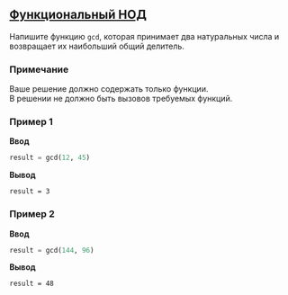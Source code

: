 ## [Функциональный НОД](../../../solutions/4.1/41_b.py)

Напишите функцию `gcd`, которая принимает два натуральных числа и возвращает их наибольший общий делитель.

### Примечание

Ваше решение должно содержать только функции.\
В решении не должно быть вызовов требуемых функций.

### Пример 1

__Ввод__
```python
result = gcd(12, 45)
```

__Вывод__
```plaintext
result = 3
```

### Пример 2

__Ввод__
```python
result = gcd(144, 96)
```

__Вывод__
```plaintext
result = 48
```
